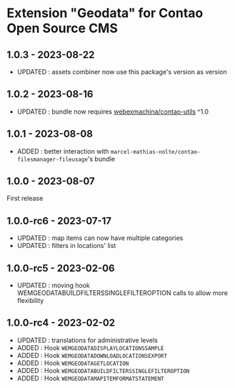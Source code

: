 Extension "Geodata" for Contao Open Source CMS
========

1.0.3 - 2023-08-22
---
- UPDATED : assets combiner now use this package's version as version

1.0.2 - 2023-08-16
---
- UPDATED : bundle now requires [webexmachina/contao-utils](https://github.com/Web-Ex-Machina/contao-utils) ^1.0

1.0.1 - 2023-08-08
---
- ADDED : better interaction with `marcel-mathias-nolte/contao-filesmanager-fileusage`'s bundle

1.0.0 - 2023-08-07
---
First release

1.0.0-rc6 - 2023-07-17
---
- UPDATED : map items can now have multiple categories
- UPDATED : filters in locations' list

1.0.0-rc5 - 2023-02-06
---
- UPDATED : moving hook WEMGEODATABUILDFILTERSSINGLEFILTEROPTION calls to allow more flexibility

1.0.0-rc4 - 2023-02-02
---
- UPDATED : translations for administrative levels
- ADDED : Hook `WEMGEODATADISPLAYLOCATIONSSAMPLE`
- ADDED : Hook `WEMGEODATADOWNLOADLOCATIONSEXPORT`
- ADDED : Hook `WEMGEODATAGETLOCATION`
- ADDED : Hook `WEMGEODATABUILDFILTERSSINGLEFILTEROPTION`
- ADDED : Hook `WEMGEODATAMAPITEMFORMATSTATEMENT`